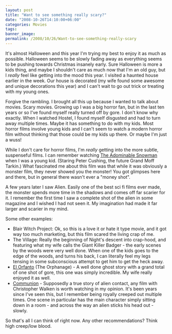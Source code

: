 ```yaml
---
layout: post
title: "Want to see something really scary?"
date: "2008-10-26T14:10:00+06:00"
categories: Movies 
tags: 
banner_image: 
permalink: /2008/10/26/Want-to-see-something-really-scary
---
```


It's almost Halloween and this year I'm trying my best to enjoy it as much as possible. Halloween seems to be slowly fading away as everything seems to be pushing towards Christmas insanely early. Sure Halloween is more a kids thing, and maybe I shouldn't care as much now that I'm an old guy, but I <i>really</i> feel like getting into the mood this year. I visited a haunted house earlier in the week. Our house is decorated (my wife found some awesome and unique decorations this year) and I can't wait to go out trick or treating with my young ones.

Forgive the rambling. I brought all this up because I wanted to talk about movies. Scary movies. Growing up I was a big horror fan, but in the last ten years or so I've found myself really turned off by gore. I don't know why exactly. When I watched Hostel, I found myself disgusted and had to turn away multiple times. Maybe it has something to do with my kids. Most horror films involve young kids and I can't seem to watch a modern horror film without thinking that those could be my kids up there. Or maybe I'm just a wuss!

While I don't care for horror films, I'm <i>really</i> getting into the more subtle, suspenseful films. I can remember watching <a href="http://www.imdb.com/title/tt0050095/">The Adominable Snowman</a> when I was a young kid. (Staring Peter Cushing, the future Grand Moff Tarkin.) What fascinated me about this film was that while it was obviously a monster film, they never showed you the monster! You got glimpses here and there, but in general there wasn't ever a "money shot".

A few years later I saw Alien. Easily one of the best sci fi films ever made, the monster spends more time in the shadows and comes off far scarier for it. I remember the first time I saw a complete shot of the alien in some magazine and I wished I had not seen it. My imagination had made it far larger and scarier in my mind.

Some other examples:

<ul>
<li>Blair Witch Project: Ok, so this is a love it or hate it type movie, and it got way too much marketing, but this film scared the living crap of me. 
<li>The Village: Really the beginning of Night's descent into crap-hood, and featuring what my wife calls the Giant Killer Badger - the early scenes by the woods were very well done. When one of the kids goes to the edge of the woods, and turns his back, I can literally feel my legs tensing in some subconscious attempt to get him to get the heck away.
<li><a href="http://www.imdb.com/title/tt0464141/">El Orfanto</a> (The Orphanage) - A well done ghost story with a grand total of one shot of gore, this one was simply incredible. My wife really enjoyed it as well.
<li><a href="http://www.imdb.com/title/tt0097100/">Communion</a> - Supposedly a true story of alien contact, any film with Christopher Walken is worth watching in my opinion. It's been years since I've seen this, but I remember being royally creeped out multiple times. One scene in particular has the main character simply sitting down in a room - and across the way an alien sticks his head out - slowly. 
</ul>

So that's all I can think of right now. Any other recommendations? Think high creep/low blood.